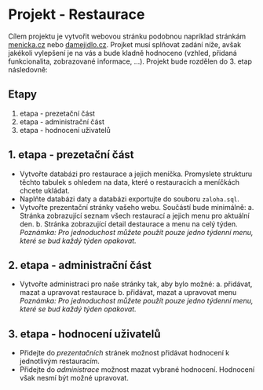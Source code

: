 # Projekt - Restaurace

Cílem projektu je vytvořit webovou stránku podobnou napríklad stránkám [menicka.cz](https://www.menicka.cz/) nebo [damejidlo.cz](https://www.damejidlo.cz/). Projket musí splňovat zadání níže, avšak jakékoli vylepšení je na vás a bude kladně hodnoceno (vzhled, přidaná funkcionalita, zobrazované informace, ...). Projekt bude rozdělen do 3. etap následovně:

## Etapy
 1. etapa - prezetační část
 2. etapa - administrační část
 3. etapa - hodnocení uživatelů


## 1. etapa - prezetační část
 * Vytvořte databázi pro restaurace a jejich meníčka. Promyslete strukturu těchto tabulek s ohledem na data, které o restauracích a meníčkách chcete ukládat.
 * Naplňte databázi daty a databázi exportujte do souboru `zaloha.sql`.
 * Vytvořte prezentační stránky vašeho webu. Součástí bude minimálně:
 	a. Stránka zobrazující seznam všech restaurací a jejich menu pro aktuální den.
 	b. Stránka zobrazující detail destaurace a menu na celý týden.
_Poznámka: Pro jednoduchost můžete použít pouze jedno týdenní menu, které se bud každý týden opakovat._

## 2. etapa - administrační část
 * Vytvořte administraci pro naše stránky tak, aby bylo možné:
 	a. přidávat, mazat a upravovat restaurace
 	b. přidávat, mazat a upravovat menu
_Poznámka: Pro jednoduchost můžete použít pouze jedno týdenní menu, které se bud každý týden opakovat._

## 3. etapa - hodnocení uživatelů
 * Přidejte do *prezentačních* stránek možnost přidávat hodnocení k jednotlivým restauracím.
 * Přidejte do *administrace* možnost mazat vybrané hodnocení. Hodnocení však nesmí být možné upravovat.